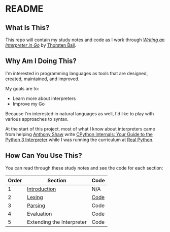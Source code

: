 # README

## What Is This?

This repo will contain my study notes and code as I work through [*Writing an Interpreter in Go*](https://interpreterbook.com/) by [Thorsten Ball](https://twitter.com/thorstenball).

## Why Am I Doing This?

I'm interested in programming languages as tools that are designed, created, maintained, and improved. 

My goals are to:
- Learn more about interpreters
- Improve my Go

Because I'm interested in natural languages as well, I'd like to play with various approaches to syntax.

At the start of this project, most of what I know about interpreters came from helping [Anthony Shaw](https://twitter.com/anthonypjshaw) write [CPython Internals: Your Guide to the Python 3 Interpreter](https://www.amazon.ca/CPython-Internals-Guide-Python-Interpreter/dp/1775093344) while I was running the curriculum at [Real Python](https://realpython.com/team/jjablonski/).

## How Can You Use This?

You can read through these study notes and see the code for each section:

| Order | Section              | Code |
|-------|---------------------------|------|
| 1     | [Introduction](https://github.com/jablonskidev/writing-an-interpreter-in-go/blob/main/1-introduction/introduction.md)              | N/A    |
| 2     | [Lexing](https://github.com/jablonskidev/writing-an-interpreter-in-go/blob/main/2-lexing/lexing.md)                    | [Code](https://github.com/jablonskidev/writing-an-interpreter-in-go/tree/main/2-lexing/src/monkey) |
| 3     | [Parsing](https://github.com/jablonskidev/writing-an-interpreter-in-go/blob/main/3-parsing/parsing.md)                   | Code |
| 4     | Evaluation                | Code |
| 5     | Extending the Interpreter | Code |

